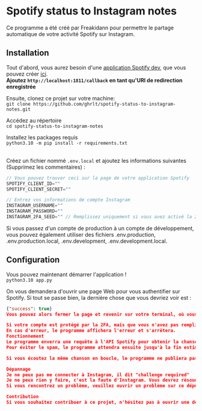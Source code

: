 # Spotify status to Instagram notes

Ce programme a été créé par Freakidann pour permettre le partage automatique de votre activité Spotify sur Instagram.

## Installation
Tout d'abord, vous aurez besoin d'une [application Spotify dev](https://developer.spotify.com/documentation/web-api/concepts/apps), que vous pouvez créer [ici](https://developer.spotify.com/dashboard/create).
<br>**Ajoutez `http://localhost:1811/callback` en tant qu'URI de redirection enregistrée** 

Ensuite, clonez ce projet sur votre machine:<br>
`git clone https://github.com/ghrlt/spotify-status-to-instagram-notes.git`

Accédez au répertoire<br>
`cd spotify-status-to-instagram-notes`

Installez les packages requis<br>
`python3.10 -m pip install -r requirements.txt`
<br><br>

Créez un fichier nommé `.env.local` et ajoutez les informations suivantes (Supprimez les commentaires) :
```js
// Vous pouvez trouver ceci sur la page de votre application Spotify
SPOTIFY_CLIENT_ID=""
SPOTIFY_CLIENT_SECRET=""

// Entrez vos informations de compte Instagram
INSTAGRAM_USERNAME=""
INSTAGRAM_PASSWORD=""
INSTAGRAM_2FA_SEED="" // Remplissez uniquement si vous avez activé la 2FA et souhaitez générer automatiquement le code 2FA
```
Si vous passez d'un compte de production à un compte de développement, vous pouvez également utiliser des fichiers .env.production, .env.production.local, .env.development, .env.development.local.

## Configuration
Vous pouvez maintenant démarrer l'application !<br>
`python3.10 app.py`

On vous demandera d'ouvrir une page Web pour vous authentifier sur Spotify. Si tout se passe bien, la dernière chose que vous devriez voir est :
```json
{"success": true}
Vous pouvez alors fermer la page et revenir sur votre terminal, où vous devriez voir un message de confirmation. Ensuite, le programme se connectera à Instagram en utilisant les informations d'identification fournies dans votre/vos fichier(s) d'environnement.

Si votre compte est protégé par la 2FA, mais que vous n'avez pas rempli le champ INSTAGRAM_2FA_SEED, vous devrez fournir un code 2FA.
En cas d'erreur, le programme affichera l'erreur et s'arrêtera.
Fonctionnement
Le programme enverra une requête à l'API Spotify pour obtenir la chanson que vous écoutez actuellement, formatera le nom et l'artiste, puis le publiera dans vos notes Instagram.
Pour éviter le spam, le programme attendra ensuite jusqu'à la fin estimée de la chanson avant de répéter le processus.

Si vous écoutez la même chanson en boucle, le programme ne publiera pas une nouvelle note. Il publiera une nouvelle note uniquement si la chanson est différente de celle précédemment jouée.

Dépannage
Je ne peux pas me connecter à Instagram, il dit "challenge required"
Je ne peux rien y faire, c'est la faute d'Instagram. Vous devrez résoudre le challenge manuellement depuis votre application Instagram.
Si vous rencontrez un problème, veuillez ouvrir un problème sur ce dépôt, et je ferai de mon mieux pour vous aider dans les plus brefs délais.

Contribution
Si vous souhaitez contribuer à ce projet, n'hésitez pas à ouvrir une demande de pull, je serai ravi de l'examiner !
